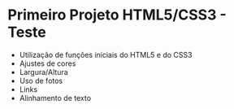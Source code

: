# Primeiro Projeto HTML5/CSS3 - Teste

 - Utilização de funções iniciais do HTML5 e do CSS3
 - Ajustes de cores
 - Largura/Altura
 - Uso de fotos
 - Links
 - Alinhamento de texto